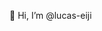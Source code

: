 👋 Hi, I’m @lucas-eiji

<!---
lucas-eiji/lucas-eiji is a ✨ special ✨ repository because its `README.md` (this file) appears on your GitHub profile.
You can click the Preview link to take a look at your changes.
--->
